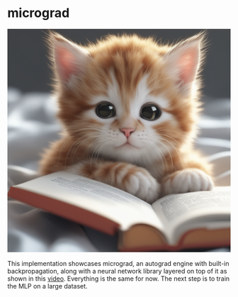 # micrograd

![a cat reading a book on neural networks](image.png)

This implementation showcases micrograd, an autograd engine with built-in backpropagation, along with a neural network library layered on top of it as shown in this [video](https://www.youtube.com/watch?v=VMj-3S1tku0&list=PLAqhIrjkxbuWI23v9cThsA9GvCAUhRvKZ). Everything is the same for now. The next step is to train the MLP on a large dataset.  

